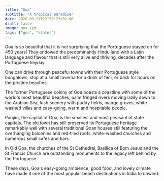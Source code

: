 ```yaml
---
title: "Goa"
subtitle: "A tropical paradise"
date: 2020-09-21T12:59:23+02:00
draft: false
image: goa.jpg
tags: ["goa", "states"] 
---
```


Goa is so beautiful that it is not surprising that the Portuguese stayed on for 450 years! They endowed the predominantly Hindu land with a Latin language and flavour that is still very alive and thriving, decades after the Portuguese heyday.

One can drive through peaceful towns with their Portuguese style bungalows, stop at a small taverna for a drink of feni, or bask for hours on the pristine beaches.

The former Portuguese colony of Goa boasts a coastline with some of the world's most beautiful beaches, palm fringed rivers moving lazily down to the Arabian Sea, lush scenery with paddy fields, mango groves, white washed villas and easy-going, warm and hospitable people.

Panjim, the capital of Goa, is the smallest and most pleasant of state capitals. The old town has still preserved its Portuguese heritage remarkably well with several traditional Goan houses still featuring the overhanging balconies and red-tiled roofs, white-washed churches and numerous small cafes and bars.

In Old Goa, the churches of the St Cathedral, Basilica of Bom Jesus and the St Francis Church are outstanding monuments to the legacy left behind by the Portuguese.

These days, Goa's easy-going ambience, good food, and lovely climate have made it one of the most popular beach destinations in India to unwind.
